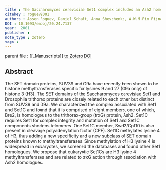 ```yaml
---
title : The Saccharomyces cerevisiae Set1 complex includes an Ash2 homologue and methylates histone 3 lysine 4
citekey : roguev2001
authors : Assen Roguev, Daniel Schaft, Anna Shevchenko, W.W.M.Pim Pijnappel, Matthias Wilm, Rein Aasland, A.Francis Stewart
DOI : 10.1093/emboj/20.24.7137
year:  2001
publisher : 
note_type : zotero
tags : 
---
```

parent file : [[_Manuscripts]]
[to Zotero](zotero://select/items/@roguev2001) [DOI](https://doi.org/10.1093/emboj/20.24.7137)

Abstract
---
The SET domain proteins, SUV39 and G9a have recently been shown to be histone methyltransferases specific for lysines 9 and 27 (G9a only) of histone 3 (H3). The SET domains of the Saccharomyces cerevisiae Set1 and Drosophila trithorax proteins are closely related to each other but distinct from SUV39 and G9a. We characterized the complex associated with Set1 and Set1C and found that it is comprised of eight members, one of which, Bre2, is homologous to the trithorax-group (trxG) protein, Ash2. Set1C requires Set1 for complex integrity and mutation of Set1 and Set1C components shortens telomeres. One Set1C member, Swd2/Cpf10 is also present in cleavage polyadenylation factor (CPF). Set1C methylates lysine 4 of H3, thus adding a new specificity and a new subclass of SET domain proteins known to methyltransferases. Since methylation of H3 lysine 4 is widespread in eukaryotes, we screened the databases and found other Set1 homologues. We propose that eukaryotic Set1Cs are H3 lysine 4 methyltransferases and are related to trxG action through association with Ash2 homologues.
